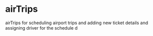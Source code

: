 # airTrips
airTrips for scheduling airport trips and adding new ticket details and assigning driver for the schedule d 
